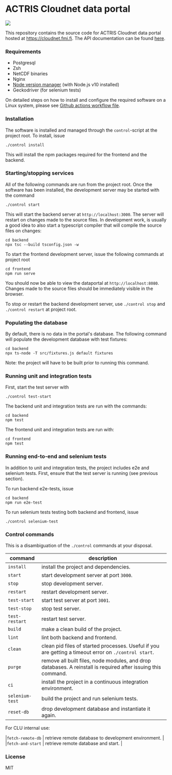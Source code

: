 # ACTRIS Cloudnet data portal
![](https://github.com/actris-cloudnet/dataportal/workflows/Test/badge.svg)

This repository contains the source code for ACTRIS Cloudnet data portal hosted at https://cloudnet.fmi.fi.
The API documentation can be found [here](https://actris-cloudnet.github.io/dataportal/).


### Requirements

- Postgresql
- Zsh
- NetCDF binaries
- Nginx
- [Node version manager](https://github.com/nvm-sh/nvm) (with Node.js v10 installed)
- Geckodriver (for selenium tests)

On detailed steps on how to install and configure the required software on a Linux system, please see
[Github actions workflow file](.github/workflows/test.yml).


### Installation

The software is installed and managed through the `control`-script at the project root. To install, issue

    ./control install

This will install the npm packages required for the frontend and the backend.


### Starting/stopping services

All of the following commands are run from the project root.
Once the software has been installed, the development server may be started with the command

    ./control start
    
This will start the backend server at `http://localhost:3000`.
The server will restart on changes made to the source files. In development work, is usually a good idea to also start
a typescript compiler that will compile the source files on changes:

    cd backend
    npx tsc --build tsconfig.json -w

To start the frontend development server, issue the following commands at project root

    cd frontend
    npm run serve
    
You should now be able to view the dataportal at `http://localhost:8080`. Changes made to the source files
should be immediately visible in the browser.

To stop or restart the backend development server, use `./control stop` and `./control restart` at project root.


### Populating the database

By default, there is no data in the portal's database. The following command will populate the development
database with test fixtures:

    cd backend
    npx ts-node -T src/fixtures.js default fixtures

Note: the project will have to be built prior to running this command.


### Running unit and integration tests
First, start the test server with

    ./control test-start
    
The backend unit and integration tests are run with the commands:

    cd backend
    npm test
    
The frontend unit and integration tests are run with:

    cd frontend
    npm test
    
    
### Running end-to-end and selenium tests

In addition to unit and integration tests, the project includes e2e and selenium tests.
First, ensure that the test server is running (see previous section).

To run backend e2e-tests, issue

    cd backend
    npm run e2e-test
    
To run selenium tests testing both backend and frontend, issue

    ./control selenium-test
    
    
### Control commands

This is a disambiguation of the `./control` commands at your disposal.

| command | description |
|---------|-------------|
| `install` | install the project and dependencies. |
| `start` | start development server at port `3000`. |
| `stop` | stop development server. |
|`restart` | restart development server. |
|`test-start` | start test server at port `3001`. |
|`test-stop` | stop test server. |
|`test-restart` | restart test server. |
|`build`| make a clean build of the project. |
|`lint`| lint both backend and frontend. |
|`clean` | clean pid files of started processes. Useful if you are getting a timeout error on `./control start`. |
|`purge` | remove all built files, node modules, and drop databases. A reinstall is required after issuing this command. |
|`ci` | install the project in a continuous integration environment. |
|`selenium-test`| build the project and run selenium tests. |
|`reset-db`| drop development database and instantiate it again. |

For CLU internal use:

|`fetch-remote-db` | retrieve remote database to development environment. |
|`fetch-and-start` | retrieve remote database and start. |

### License
MIT
